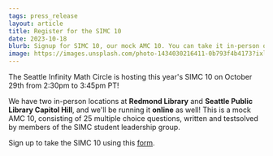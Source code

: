```yaml
---
tags: press_release
layout: article
title: Register for the SIMC 10
date: 2023-10-18
blurb: Signup for SIMC 10, our mock AMC 10. You can take it in-person or online.
image: https://images.unsplash.com/photo-1434030216411-0b793f4b4173?ixlib=rb-1.2.1&ixid=MnwxMjA3fDB8MHxwaG90by1wYWdlfHx8fGVufDB8fHx8&auto=format&fit=crop&w=1470&q=80
---
```

The Seattle Infinity Math Circle is hosting this year's SIMC 10 on October 29th from 2:30pm to 3:45pm PT!

We have two in-person locations at <b>Redmond Library</b> and <b>Seattle Public Library Capitol Hill</b>, and we'll be 
running it <b>online</b> as well! This is a mock AMC 10, consisting of 25 multiple choice questions, written and
testsolved by members of the SIMC student leadership group.

Sign up to take the SIMC 10 using this <a href="https://forms.gle/GmdDh9EspTeuN4iQ7">form</a>.
